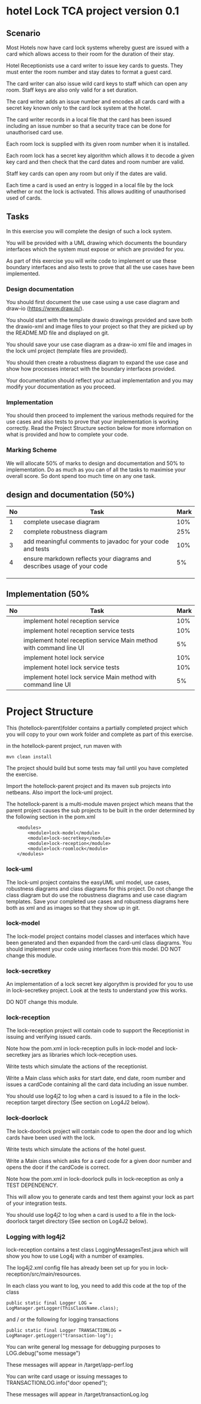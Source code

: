 # hotel Lock TCA project version 0.1

## Scenario
Most Hotels now have card lock systems whereby guest are issued with a card which allows access to their room for the duration of their stay.

Hotel Receptionists use a card writer to issue key cards to guests. 
They must enter the room number and stay dates to format a guest card.

The card writer can also issue wild card keys to staff which can open any room.
Staff keys are also only valid for a set duration.

The card writer adds an issue number and encodes all cards card with a secret key known only to the card lock system at the hotel.

The card writer records in a local file that the card has been issued including an issue number so that a security trace can be done for unauthorised card use.

Each room lock is supplied with its given room number when it is installed.

Each room lock has a secret key algorithm which allows it to decode a given key card and then check that the card dates and room number are valid. 

Staff key cards can open any room but only if the dates are valid.

Each time a card is used an entry is logged in a local file by the lock whether or not the lock is activated. 
This allows auditing of unauthorised used of cards.

## Tasks

In this exercise you will complete the design of such a lock system.

You will be provided with a UML drawing which documents the boundary interfaces which the system must expose or which are provided for you.

As part of this exercise you will write code to implement or use these boundary interfaces and also tests to prove that all the use cases have been implemented.

### Design documentation
You should first document the use case using a use case diagram and draw-io (https://www.draw.io/).

You should start with the template drawio drawings provided and save both the drawio-xml and image files to your project so that they are picked up by the README.MD file and displayed on git.

You should save your use case diagram as a draw-io xml file and images in the lock uml project (template files are provided).

You should then create a robustness diagram to expand the use case and show how processes interact with the boundary interfaces provided.

Your documentation should reflect your actual implementation and you may modify your documentation as you proceed.

### Implementation

You should then proceed to implement the various methods required for the use cases and also tests to prove that your implementation is working correctly.
Read the Project Structure section below for more information on what is provided and how to complete your code.

### Marking Scheme
 
We will allocate 50% of marks to design and documentation and 50% to implementation. 
Do as much as you can of all the tasks to maximise your overall score. So dont spend too much time on any one task. 

## design and documentation (50%)

| No | Task | Mark |
| --- | --- | --- |
| 1 | complete usecase diagram | 10% |
| 2 | complete robustness diagram | 25% |
| 3 | add meaningful comments to javadoc for your code and tests | 10% |
| 4 | ensure markdown reflects your diagrams and describes usage of your code | 5% |
|  | | |
|  | | |
|  | | |

## Implementation (50%

| No | Task | Mark |
| --- | --- | --- |
|  | implement hotel reception service | 10% |
|  | implement hotel reception service tests | 10% |
|  | implement hotel reception service Main method with command line UI | 5% |
|  | implement hotel lock service | 10% |
|  | implement hotel lock service tests | 10% |
|  | implement hotel lock service Main method with command line UI | 5% |

# Project Structure

This (hotellock-parent)folder contains a partially completed project which you will copy to your own work folder and complete as part of this exercise.

in the hotellock-parent project, run maven with 
```
mvn clean install
```
The project should build but some tests may fail until you have completed the exercise. 

Import the hotellock-parent project and its maven sub projects into netbeans.
Also import the lock-uml project.

The hotellock-parent is a multi-module maven project which means that the parent project causes the sub projects to be built in the order determined by the following section in the pom.xml
```
    <modules>
        <module>lock-model</module>
        <module>lock-secretkey</module>
        <module>lock-reception</module>
        <module>lock-roomlock</module>
    </modules>
```

### lock-uml

The lock-uml project contains the easyUML uml model, use cases, robustness diagrams and class diagrams for this project.
Do not change the class diagram but do use the robustness diagrams and use case diagram templates. 
Save your completed use cases and robustness diagrams here both as xml and as images so that they show up in git.

### lock-model
The lock-model project contains model classes and interfaces which have been generated and then expanded from the card-uml class diagrams.
You should implement your code using interfaces from this model.
DO NOT change this module.

### lock-secretkey
An implementation of a lock secret key algorythm is provided for you to use in lock-secretkey project. Look at the tests to understand yow this works.

DO NOT change this module.

### lock-reception
The lock-reception project will contain code to support the Receptionist in issuing and verifying issued cards. 

Note how the pom.xml in lock-reception pulls in lock-model and lock-secretkey jars as libraries which lock-reception uses.

Write tests which simulate the actions of the receptionist.

Write a Main class which asks for start date, end date, room number and issues a cardCode containing all the card data including an issue number.

You should use log4j2 to log when a card is issued to a file in the lock-reception target directory (See section on Log4J2 below).

### lock-doorlock

The lock-doorlock project will contain code to open the door and log which cards have been used with the lock. 

Write tests which simulate the actions of the hotel guest.

Write a Main class which asks for a card code for a given door number and opens the door if the cardCode is correct.

Note how the pom.xml in lock-doorlock pulls in lock-reception as only a TEST DEPENDENCY.

This will allow you to generate cards and test them against your lock as part of your integration tests.

You should use log4j2 to log when a card is used to a file in the lock-doorlock target directory (See section on Log4J2 below).

### Logging with log4j2

lock-reception contains a test class LoggingMessagesTest.java which will show you how to use Log4j with a number of examples. 

The log4j2.xml config file has already been set up for you in lock-reception/src/main/resources.

In each class you want to log, you need to add this code at the top of the class
```
public static final Logger LOG = LogManager.getLogger(ThisClassName.class);
```
 and / or the following for logging transactions 
```
public static final Logger TRANSACTIONLOG = LogManager.getLogger("transaction-log");
```
You can write general log message for debugging purposes to LOG.debug("some message")

These messages will appear in /target/app-perf.log

You can write card usage or issuing messages to TRANSACTIONLOG.info("door opened");

These messages will appear in /target/transactionLog.log

